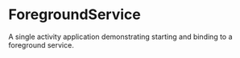 # ForegroundService
A single activity application demonstrating starting and binding to a foreground service.